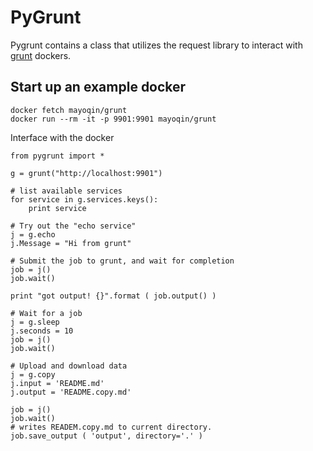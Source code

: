 # PyGrunt

Pygrunt contains a class that utilizes the request library to interact with [grunt](https://github.com/Mayo-QIN/grunt) dockers.

## Start up an example docker

```
docker fetch mayoqin/grunt
docker run --rm -it -p 9901:9901 mayoqin/grunt
```

Interface with the docker

```
from pygrunt import *

g = grunt("http://localhost:9901")

# list available services
for service in g.services.keys():
    print service

# Try out the "echo service"
j = g.echo
j.Message = "Hi from grunt"

# Submit the job to grunt, and wait for completion
job = j()
job.wait()

print "got output! {}".format ( job.output() )

# Wait for a job
j = g.sleep
j.seconds = 10
job = j()
job.wait()

# Upload and download data
j = g.copy
j.input = 'README.md'
j.output = 'README.copy.md'

job = j()
job.wait()
# writes READEM.copy.md to current directory.
job.save_output ( 'output', directory='.' )
```
